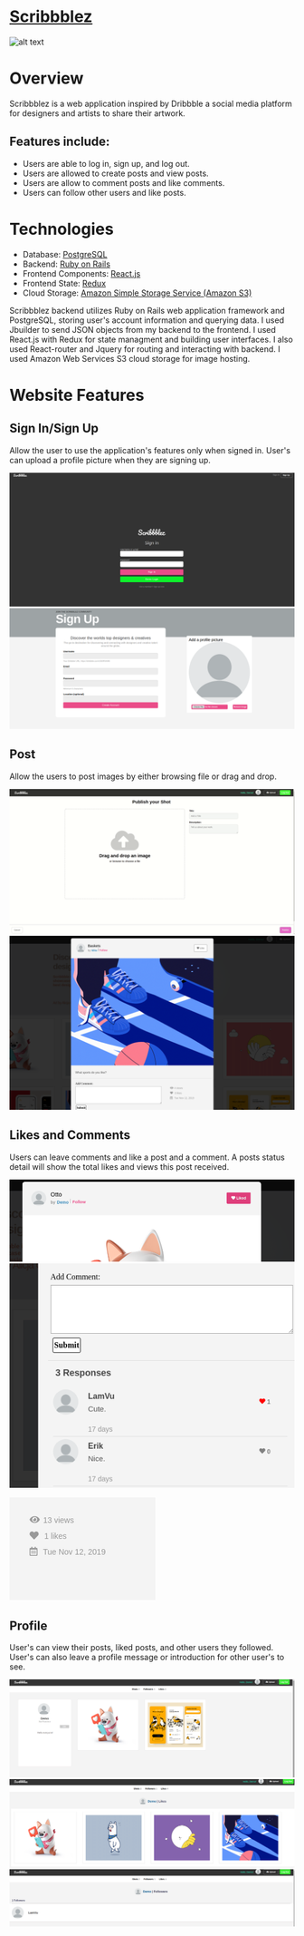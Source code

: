 # [Scribbblez](https://scribbblez.herokuapp.com/#/)
![alt text](https://github.com/LamVu1/Sribbble-Clone-App/blob/master/app/assets/images/Peek%202019-10-08%2016-15.gif)

# Overview
Scribbblez is a web application inspired by Dribbble a social media platform for designers and artists to share their artwork.

## Features include:
- Users are able to log in, sign up, and log out.
- Users are allowed to create posts and view posts.
- Users are allow to comment posts and like comments.
- Users can follow other users and like posts.

# Technologies
- Database: [PostgreSQL](https://www.postgresql.org/)
- Backend: [Ruby on Rails](https://rubyonrails.org/)
- Frontend Components: [React.js](https://reactjs.org/)
- Frontend State: [Redux](https://redux.js.org/)
- Cloud Storage: [Amazon Simple Storage Service (Amazon S3)](https://aws.amazon.com/s3/)

Scribbblez backend utilizes Ruby on Rails web application framework and PostgreSQL, storing user's account information and querying data. I used Jbuilder to send JSON objects from my backend to the frontend. I used React.js with Redux for state managment and building user interfaces. I also used React-router and Jquery for routing and interacting with backend. I used Amazon Web Services S3 cloud storage for image hosting.

# Website Features
## Sign In/Sign Up
Allow the user to use the application's features only when signed in. User's can upload a profile picture when they are signing up.

![alt text](https://github.com/LamVu1/Sribbble-Clone-App/blob/master/app/assets/images/Signin.png)
![alt text](https://github.com/LamVu1/Sribbble-Clone-App/blob/master/app/assets/images/Signup.png)

## Post
Allow the users to post images by either browsing file or drag and drop.

![alt text](https://github.com/LamVu1/Sribbble-Clone-App/blob/master/app/assets/images/Posting.gif)
![alt text](https://github.com/LamVu1/Sribbble-Clone-App/blob/master/app/assets/images/PostDetail.png)

## Likes and Comments
Users can leave comments and like a post and a comment.
A posts status detail will show the total likes and views this post received.

![alt text](https://github.com/LamVu1/Sribbble-Clone-App/blob/master/app/assets/images/liking.png)
![alt text](https://github.com/LamVu1/Sribbble-Clone-App/blob/master/app/assets/images/commenting.png)

![alt text](https://github.com/LamVu1/Sribbble-Clone-App/blob/master/app/assets/images/status.png)

## Profile
User's can view their posts, liked posts, and other users they followed. User's can also leave a profile message or introduction for other user's to see.

![alt text](https://github.com/LamVu1/Sribbble-Clone-App/blob/master/app/assets/images/ProfilePage.png)
![alt text](https://github.com/LamVu1/Sribbble-Clone-App/blob/master/app/assets/images/Profilelikes.png)
![alt text](https://github.com/LamVu1/Sribbble-Clone-App/blob/master/app/assets/images/profilefollows.png)
